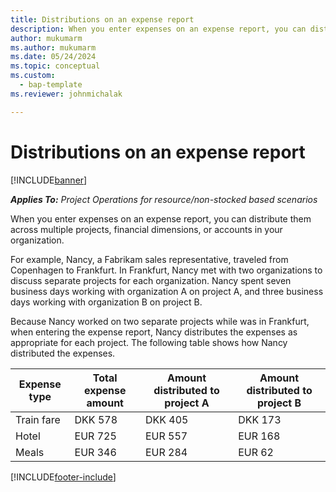 ```yaml
---
title: Distributions on an expense report
description: When you enter expenses on an expense report, you can distribute them across multiple projects, legal entities, or accounts in your organization.
author: mukumarm
ms.author: mukumarm
ms.date: 05/24/2024
ms.topic: conceptual
ms.custom: 
  - bap-template
ms.reviewer: johnmichalak

---
```


# Distributions on an expense report

[!INCLUDE[banner](../includes/banner.md)]

_**Applies To:** Project Operations for resource/non-stocked based scenarios_

When you enter expenses on an expense report, you can distribute them across multiple projects, financial dimensions, or accounts in your organization.

For example, Nancy, a Fabrikam sales representative, traveled from Copenhagen to Frankfurt. In Frankfurt, Nancy met with two organizations to discuss separate projects for each organization. Nancy spent seven business days working with organization A on project A, and three business days working with organization B on project B.

Because Nancy worked on two separate projects while was in Frankfurt, when entering the expense report, Nancy distributes the expenses as appropriate for each project. The following table shows how Nancy distributed the expenses.

| Expense type | Total expense amount | Amount distributed to project A | Amount distributed to project B |
|--------------|----------------------|---------------------------------|---------------------------------|
| Train fare   | DKK 578              | DKK 405                         | DKK 173                         |
| Hotel        | EUR 725              | EUR 557                         | EUR 168                         |
| Meals        | EUR 346              | EUR 284                         | EUR 62                          |


[!INCLUDE[footer-include](../includes/footer-banner.md)]
